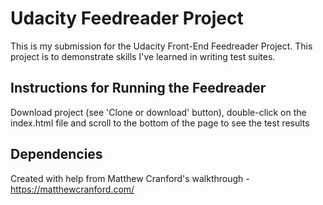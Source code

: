 # Udacity Feedreader Project
This is my submission for the Udacity Front-End Feedreader Project.  This project is to demonstrate skills I've learned in writing test suites.<br>

## Instructions for Running the Feedreader
Download project (see 'Clone or download' button), double-click on the index.html file and scroll to the bottom of the page to see the test results<br>

## Dependencies
Created with help from Matthew Cranford's walkthrough - https://matthewcranford.com/


